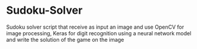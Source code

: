 # Sudoku-Solver
Sudoku solver script that receive as input an image and use OpenCV for image processing, Keras for digit recognition using a neural network model and write the solution of the game on the image
